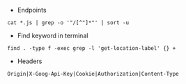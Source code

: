 - Endpoints
```
cat *.js | grep -o '"/[^"]*"' | sort -u
```
- Find keyword in terminal
```
find . -type f -exec grep -l 'get-location-label' {} +
```
- Headers
```
Origin|X-Goog-Api-Key|Cookie|Authorization|Content-Type
```
